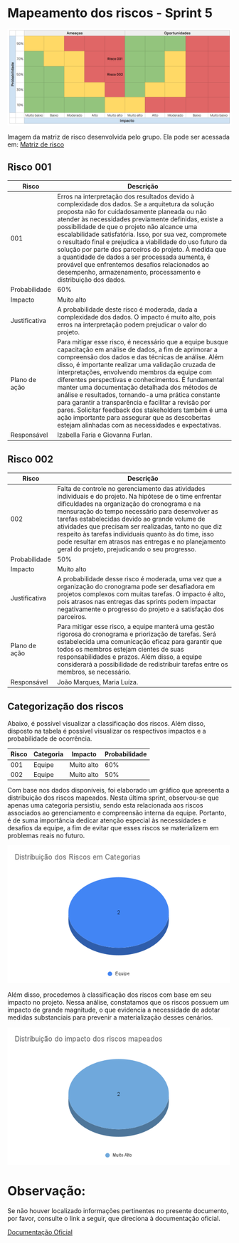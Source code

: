 # Mapeamento dos riscos - Sprint 5

<img src="../../assets/matriz_de_risco/matriz.png">

Imagem da matriz de risco desenvolvida pelo grupo.
Ela pode ser acessada em: <a href="https://docs.google.com/spreadsheets/d/1GaFcKPwhB-bUPlH9w4u_4tazs5Qccpc_o9DnrirDUmg/edit?usp=sharing">Matriz de risco</a>

## Risco 001

| Risco    | Descrição                                                                                                        |
|----------|------------------------------------------------------------------------------------------------------------------|
| 001      | Erros na interpretação dos resultados devido à complexidade dos dados. Se a arquitetura da solução proposta não for cuidadosamente planeada ou não atender às necessidades previamente definidas, existe a possibilidade de que o projeto não alcance uma escalabilidade satisfatória. Isso, por sua vez, compromete o resultado final e prejudica a viabilidade do uso futuro da solução por parte dos parceiros do projeto. À medida que a quantidade de dados a ser processada aumenta, é provável que enfrentemos desafios relacionados ao desempenho, armazenamento, processamento e distribuição dos dados.                                                |
| Probabilidade | 60%                                                                                                             |
| Impacto  | Muito alto                                                                                                       |
| Justificativa | A probabilidade deste risco é moderada, dada a complexidade dos dados. O impacto é muito alto, pois erros na  interpretação podem prejudicar o valor do projeto.                                                                |
| Plano de ação | Para mitigar esse risco, é necessário que a equipe busque capacitação em análise de dados, a fim de aprimorar a compreensão dos dados e das técnicas de análise. Além disso, é importante realizar uma validação cruzada de interpretações, envolvendo membros da equipe com diferentes perspectivas e conhecimentos. É fundamental manter uma documentação detalhada dos métodos de análise e resultados, tornando-a uma prática constante para garantir a transparência e facilitar a revisão por pares. Solicitar feedback dos stakeholders também é uma ação importante para assegurar que as descobertas estejam alinhadas com as necessidades e expectativas.                            |
| Responsável  | Izabella Faria e Giovanna Furlan.                                                                                |


## Risco 002

| Risco    | Descrição                                                                                                         |
|----------|-------------------------------------------------------------------------------------------------------------------|
| 002      | Falta de controle no gerenciamento das atividades individuais e do projeto. Na hipótese de o time enfrentar dificuldades na organização do cronograma e na mensuração do tempo necessário para desenvolver as tarefas estabelecidas devido ao grande volume de atividades que precisam ser realizadas, tanto no que diz respeito às tarefas individuais quanto às do time, isso pode resultar em atrasos nas entregas e no planejamento geral do projeto, prejudicando o seu progresso.                                                                     |
| Probabilidade | 50%                                                                                                              |
| Impacto  | Muito alto                                                                                                        |
| Justificativa | A probabilidade desse risco é moderada, uma vez que a organização do cronograma pode ser desafiadora em projetos  complexos com muitas tarefas. O impacto é alto, pois atrasos nas entregas das sprints podem impactar negativamente o progresso do projeto e a satisfação dos parceiros.                                                               |
| Plano de ação | Para mitigar esse risco, a equipe manterá uma gestão rigorosa do cronograma e priorização de tarefas. Será  estabelecida uma comunicação eficaz para garantir que todos os membros estejam cientes de suas responsabilidades e prazos. Além disso, a equipe considerará a possibilidade de redistribuir tarefas entre os membros, se necessário.   |
| Responsável  | João Marques, Maria Luíza.                                                                                         |


## Categorização dos riscos

Abaixo, é possível visualizar a classificação dos riscos. Além disso, disposto na tabela é possível visualizar os respectivos impactos e a probabilidade de ocorrência.

| Risco | Categoria | Impacto     | Probabilidade |
|-------|-----------|-------------|---------------|
| 001   | Equipe    | Muito alto  | 60%           |
| 002   | Equipe    | Muito alto  | 50%           |

Com base nos dados disponíveis, foi elaborado um gráfico que apresenta a distribuição dos riscos mapeados. Nesta última sprint, observou-se que apenas uma categoria persistiu, sendo esta relacionada aos riscos associados ao gerenciamento e compreensão interna da equipe. Portanto, é de suma importância dedicar atenção especial às necessidades e desafios da equipe, a fim de evitar que esses riscos se materializem em problemas reais no futuro.

<img src="../../assets/matriz_de_risco/Distribuição%20dos%20Riscos%20em%20Categorias.png" width="500px">


Além disso, procedemos à classificação dos riscos com base em seu impacto no projeto. Nessa análise, constatamos que os riscos possuem um impacto de grande magnitude, o que evidencia a necessidade de adotar medidas substanciais para prevenir a materialização desses cenários.

<img src="../../assets/matriz_de_risco/Distribuição%20do%20impacto%20dos%20riscos%20mapeados.png" width="500px">

# Observação:

Se não houver localizado informações pertinentes no presente documento, por favor, consulte o link a seguir, que direciona à documentação oficial.

<a href="https://docs.google.com/document/d/18IWwAVmbsr7sUm45ySdnJtWkj1H6QQnC/edit?usp=sharing&ouid=112389543027386593098&rtpof=true&sd=true">Documentação Oficial</a>